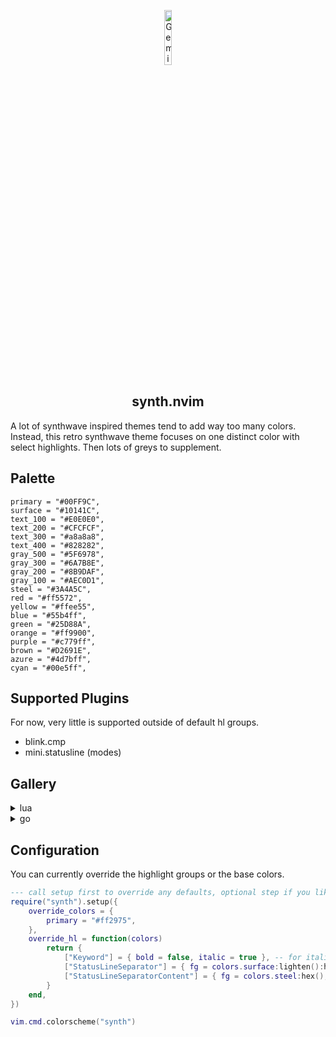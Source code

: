 <p align="center">
  <img width="15%" height="15%" alt="Gemini_Generated_Image_95q2q95q2q95q2q9" src="https://github.com/user-attachments/assets/62acc82b-1651-4a7a-bef3-fc11aa523b73" />
  <h2 align="center">synth.nvim</h2>
</p>


A lot of synthwave inspired themes tend to add way too many colors. Instead, this retro synthwave theme focuses on one distinct color with select highlights. Then lots of greys
to supplement.

## Palette

````
primary = "#00FF9C",
surface = "#10141C",
text_100 = "#E0E0E0",
text_200 = "#CFCFCF",
text_300 = "#a8a8a8",
text_400 = "#828282",
gray_500 = "#5F6978",
gray_300 = "#6A7B8E",
gray_200 = "#8B9DAF",
gray_100 = "#AEC0D1",
steel = "#3A4A5C",
red = "#ff5572",
yellow = "#ffee55",
blue = "#55b4ff",
green = "#25D88A",
orange = "#ff9900",
purple = "#c779ff",
brown = "#D2691E",
azure = "#4d7bff",
cyan = "#00e5ff",
````

## Supported Plugins

For now, very little is supported outside of default hl groups.

- blink.cmp
- mini.statusline (modes)

## Gallery

<details>
  <summary>lua</summary>
  <img width="1512" height="905" alt="image" src="https://github.com/user-attachments/assets/5d732045-799c-40ed-91cf-5c0aa8ff6b49" />
</details>
<details>
  <summary>go</summary>
  <img width="1512" height="900" alt="image" src="https://github.com/user-attachments/assets/ba9bfa93-ad19-4a96-8aa3-e42eadf105ad" />
</details>


## Configuration

You can currently override the highlight groups or the base colors.

```lua
--- call setup first to override any defaults, optional step if you like the defaults
require("synth").setup({
    override_colors = {
        primary = "#ff2975",
    },
    override_hl = function(colors)
        return {
            ["Keyword"] = { bold = false, italic = true }, -- for italic keywords instead of bold
            ["StatusLineSeparator"] = { fg = colors.surface:lighten():hex() }, -- you can use everything in synth.color to modify hsl of colors
            ["StatusLineSeparatorContent"] = { fg = colors.steel:hex(), bg = colors.surface:lighten():hex() },
        }
    end,
})

vim.cmd.colorscheme("synth")
```

